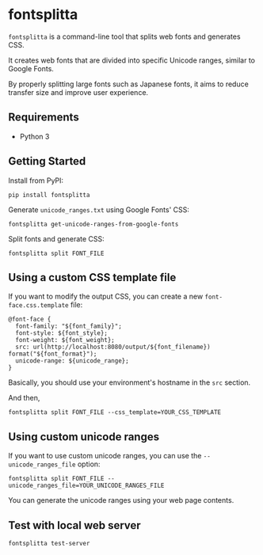 # fontsplitta

`fontsplitta` is a command-line tool that splits web fonts and generates CSS.

It creates web fonts that are divided into specific Unicode ranges, similar to Google Fonts.

By properly splitting large fonts such as Japanese fonts, it aims to reduce transfer size and improve user experience.

## Requirements

- Python 3

## Getting Started

Install from PyPI:

```console
pip install fontsplitta
```

Generate `unicode_ranges.txt` using Google Fonts' CSS:

```console
fontsplitta get-unicode-ranges-from-google-fonts
```

Split fonts and generate CSS:

```console
fontsplitta split FONT_FILE
```

## Using a custom CSS template file

If you want to modify the output CSS, you can create a new `font-face.css.template` file:

```
@font-face {
  font-family: "${font_family}";
  font-style: ${font_style};
  font-weight: ${font_weight};
  src: url(http://localhost:8080/output/${font_filename}) format("${font_format}");
  unicode-range: ${unicode_range};
}
```

Basically, you should use your environment's hostname in the `src` section.

And then,

```console
fontsplitta split FONT_FILE --css_template=YOUR_CSS_TEMPLATE
```

## Using custom unicode ranges

If you want to use custom unicode ranges, you can use the `--unicode_ranges_file` option:

```console
fontsplitta split FONT_FILE --unicode_ranges_file=YOUR_UNICODE_RANGES_FILE
```

You can generate the unicode ranges using your web page contents.

## Test with local web server

```console
fontsplitta test-server
```
